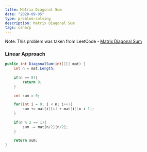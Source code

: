 ```yaml
---
title: Matrix Diagonal Sum
date: "2020-09-05"
type: problem-solving
description: Matrix Diagonal Sum
tags: csharp
---
```


Note: This problem was taken from LeetCode - [Matrix Diagonal Sum](https://leetcode.com/problems/matrix-diagonal-sum/)

### Linear Approach

```csharp
public int DiagonalSum(int[][] mat) {
	int n = mat.Length;
	
	if(n == 0){
		return 0;
	}
	
	int sum = 0;

	for(int i = 0; i < n; i++){
		sum += mat[i][i] + mat[i][n-i-1];
	}
	
	if(n % 2 == 1){
		sum -= mat[n/2][n/2];
	}
	
	return sum;
}
```
